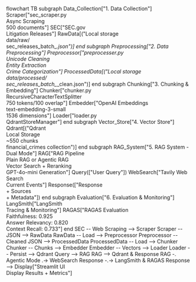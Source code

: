 flowchart TB
 subgraph Data_Collection["1. Data Collection"]
        Scraper["sec_scraper.py<br>Async Scraping<br>500 documents"]
        SEC["SEC.gov<br>Litigation Releases"]
        RawData[("Local storage<br>data/raw/<br>sec_releases_batch_*.json")]
  end
 subgraph Preprocessing["2. Data Preprocessing"]
        Preprocessor["preprocesser.py<br>Unicode Cleaning<br>Entity Extraction<br>Crime Categorization"]
        ProcessedData[("Local storage<br>data/processed/<br>sec_releases_batch_*_clean.json")]
  end
 subgraph Chunking["3. Chunking & Embedding"]
        Chunker["chunker.py<br>RecursiveCharacterTextSplitter<br>750 tokens/100 overlap"]
        Embedder["OpenAI Embeddings<br>text-embedding-3-small<br>1536 dimensions"]
        Loader["loader.py<br>QdrantStoreManager"]
  end
 subgraph Vector_Store["4. Vector Store"]
        Qdrant[("Qdrant<br>Local Storage<br>~550 chunks<br>financial_crimes collection")]
  end
 subgraph RAG_System["5. RAG System - Dual Mode"]
        RAG["RAG Pipeline<br>Plain RAG or Agentic RAG<br>Vector Search + Reranking<br>GPT-4o-mini Generation"]
        Query(["User Query"])
        WebSearch["Tavily Web Search<br>Current Events"]
        Response(["Response<br>+ Sources<br>+ Metadata"])
  end
 subgraph Evaluation["6. Evaluation & Monitoring"]
        LangSmith["LangSmith<br>Tracing &amp; Monitoring"]
        RAGAS["RAGAS Evaluation<br>Faithfulness: 0.925<br>Answer Relevancy: 0.820<br>Context Recall: 0.733"]
  end
    SEC -- Web Scraping --> Scraper
    Scraper -- JSON --> RawData
    RawData -- Load --> Preprocessor
    Preprocessor -- Cleaned JSON --> ProcessedData
    ProcessedData -- Load --> Chunker
    Chunker -- Chunks --> Embedder
    Embedder -- Vectors --> Loader
    Loader -- Persist --> Qdrant
    Query --> RAG
    RAG --> Qdrant & Response
    RAG -. Agentic Mode .-> WebSearch
    Response -.-> LangSmith & RAGAS
    Response --> Display["Streamlit UI<br>Display Results + Metrics"]



